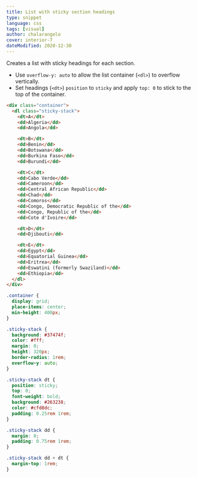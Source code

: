 ```yaml
---
title: List with sticky section headings
type: snippet
language: css
tags: [visual]
author: chalarangelo
cover: interior-7
dateModified: 2020-12-30
---
```


Creates a list with sticky headings for each section.

- Use `overflow-y: auto` to allow the list container (`<dl>`) to overflow vertically.
- Set headings (`<dt>`) `position` to `sticky` and apply `top: 0` to stick to the top of the container.

```html
<div class="container">
  <dl class="sticky-stack">
    <dt>A</dt>
    <dd>Algeria</dd>
    <dd>Angola</dd>

    <dt>B</dt>
    <dd>Benin</dd>
    <dd>Botswana</dd>
    <dd>Burkina Faso</dd>
    <dd>Burundi</dd>

    <dt>C</dt>
    <dd>Cabo Verde</dd>
    <dd>Cameroon</dd>
    <dd>Central African Republic</dd>
    <dd>Chad</dd>
    <dd>Comoros</dd>
    <dd>Congo, Democratic Republic of the</dd>
    <dd>Congo, Republic of the</dd>
    <dd>Cote d'Ivoire</dd>

    <dt>D</dt>
    <dd>Djibouti</dd>

    <dt>E</dt>
    <dd>Egypt</dd>
    <dd>Equatorial Guinea</dd>
    <dd>Eritrea</dd>
    <dd>Eswatini (formerly Swaziland)</dd>
    <dd>Ethiopia</dd>
  </dl>
</div>
```

```css
.container {
  display: grid;
  place-items: center;
  min-height: 400px;
}

.sticky-stack {
  background: #37474f;
  color: #fff;
  margin: 0;
  height: 320px;
  border-radius: 1rem;
  overflow-y: auto;
}

.sticky-stack dt {
  position: sticky;
  top: 0;
  font-weight: bold;
  background: #263238;
  color: #cfd8dc;
  padding: 0.25rem 1rem;
}

.sticky-stack dd {
  margin: 0;
  padding: 0.75rem 1rem;
}

.sticky-stack dd + dt {
  margin-top: 1rem;
}
```

